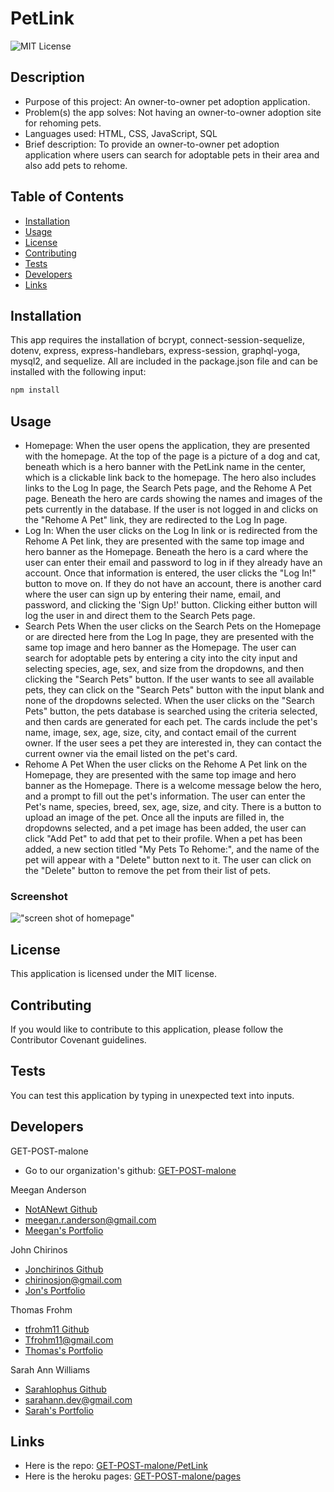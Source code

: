 # PetLink

![MIT License](https://img.shields.io/badge/license-MIT-green)

## Description

- Purpose of this project: An owner-to-owner pet adoption application.
- Problem(s) the app solves: Not having an owner-to-owner adoption site for rehoming pets.
- Languages used: HTML, CSS, JavaScript, SQL
- Brief description: To provide an owner-to-owner pet adoption application where users can search for adoptable pets in their area and also add pets to rehome.

## Table of Contents

- [Installation](#installation)
- [Usage](#usage)
- [License](#license)
- [Contributing](#contributing)
- [Tests](#tests)
- [Developers](#developers)
- [Links](#links)

## Installation

This app requires the installation of bcrypt, connect-session-sequelize, dotenv, express, express-handlebars, express-session, graphql-yoga, mysql2, and sequelize. All are included in the package.json file and can be installed with the following input:

```bash
npm install
```

## Usage

 - Homepage:
When the user opens the application, they are presented with the homepage. At the top of the page is a picture of a dog and cat, beneath which is a hero banner with the PetLink name in the center, which is a clickable link back to the homepage. The hero also includes links to the Log In page, the Search Pets page, and the Rehome A Pet page. Beneath the hero are cards showing the names and images of the pets currently in the database. If the user is not logged in and clicks on the "Rehome A Pet" link, they are redirected to the Log In page.
- Log In:
When the user clicks on the Log In link or is redirected from the Rehome A Pet link, they  are presented with the same top image and hero banner as the Homepage. Beneath the hero is a card where the user can enter their email and password to log in if they already have an account. Once that information is entered, the user clicks the "Log In!" button to move on. If they do not have an account, there is another card where the user can sign up by entering their name, email, and password, and clicking the 'Sign Up!' button. Clicking either button will log the user in and direct them to the Search Pets page.
- Search Pets
When the user clicks on the Search Pets on the Homepage or are directed here from the Log In page, they are presented with the same top image and hero banner as the Homepage. The user can search for adoptable pets by entering a city into the city input and selecting species, age, sex, and size from the dropdowns, and then clicking the "Search Pets" button. If the user wants to see all available pets, they can click on the "Search Pets" button with the input blank and none of the dropdowns selected. When the user clicks on the "Search Pets" button, the pets database is searched using the criteria selected, and then cards are generated for each pet. The cards include the pet's name, image, sex, age, size, city, and contact email of the current owner. If the user sees a pet they are interested in, they can contact the current owner via the email listed on the pet's card.  
- Rehome A Pet
When the user clicks on the Rehome A Pet link on the Homepage, they are presented with the same top image and hero banner as the Homepage. There is a welcome message below the hero, and a prompt to fill out the pet's information. The user can enter the Pet's name, species, breed, sex, age, size, and city. There is a button to upload an image of the pet. Once all the inputs are filled in, the dropdowns selected, and a pet image has been added, the user can click "Add Pet" to add that pet to their profile.  When a pet has been added, a new section titled "My Pets To Rehome:", and the name of the pet will appear with a "Delete" button next to it. The user can click on the "Delete" button to remove the pet from their list of pets.   

### Screenshot

!["screen shot of homepage"](./img)

## License
    
This application is licensed under the MIT license.

## Contributing

If you would like to contribute to this application, please follow the Contributor Covenant guidelines.

## Tests

You can test this application by typing in unexpected text into inputs.

## Developers

GET-POST-malone
- Go to our organization's github: [GET-POST-malone](https://github.com/GET-POST-malone)

Meegan Anderson
- [NotANewt Github](https://github.com/NotANewt)
- [meegan.r.anderson@gmail.com](mailto:meegan.r.anderson@gmail.com)
- [Meegan's Portfolio](https://notanewt.github.io/portfolio/)

John Chirinos
- [Jonchirinos Github](https://github.com/Jonchirinos)
- [chirinosjon@gmail.com](mailto:chirinosjon@gmail.com)
- [Jon's Portfolio](https://jonchirinos.github.io/portfolio/)

Thomas Frohm
- [tfrohm11 Github](https://github.com/tfrohm11)
- [Tfrohm11@gmail.com](mailto:Tfrohm11@gmail.com)
- [Thomas's Portfolio](https://tfrohm11.github.io/portfolio/)

Sarah Ann Williams
- [Sarahlophus Github](https://github.com/Sarahlophus)
- [sarahann.dev@gmail.com](mailto:sarahann.dev@gmail.com)
- [Sarah's Portfolio](https://sarahlophus.github.io/sawilliams.portfolio/)

## Links

- Here is the repo: [GET-POST-malone/PetLink](https://www.github.com/GET-POST-malone/project_2)
- Here is the heroku pages: [GET-POST-malone/pages](https://www.get-post-malone-project-2.herokuapp.com/)
